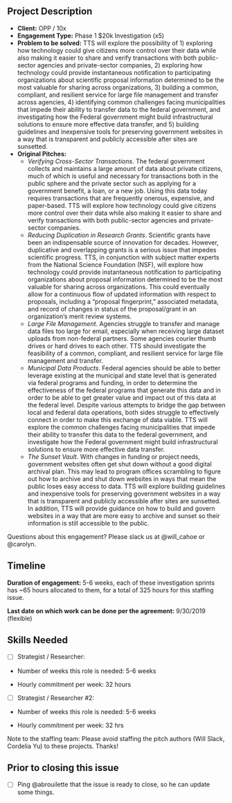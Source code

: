 ## Project Description

* **Client:** OPP / 10x
* **Engagement Type:** Phase 1 $20k Investigation (x5)
* **Problem to be solved:** TTS will explore the possibility of 1) exploring how technology could give citizens more control over their data while also making it easier to share and verify transactions with both public-sector agencies and private-sector companies, 2) exploring how technology could provide instantaneous notification to participating organizations about scientific proposal information determined to be the most valuable for sharing across organizations, 3) building a common, compliant, and resilient service for large file management and transfer across agencies, 4) identifying common challenges facing municipalities that impede their ability to transfer data to the federal government, and investigating how the Federal government might build infrastructural solutions to ensure more effective data transfer, and 5) building guidelines and inexpensive tools for preserving government websites in a way that is transparent and publicly accessible after sites are sunsetted.
* **Original Pitches:**
  * *Verifying Cross-Sector Transactions*. The federal government collects and maintains a large amount of data about private citizens, much of which is useful and necessary for transactions both in the public sphere and the private sector such as applying for a government benefit, a loan, or a new job. Using this data today requires transactions that are frequently onerous, expensive, and paper-based. TTS will explore how technology could give citizens more control over their data while also making it easier to share and verify transactions with both public-sector agencies and private-sector companies.
  * *Reducing Duplication in Research Grants*. Scientific grants have been an indispensable source of innovation for decades. However, duplicative and overlapping grants is a serious issue that impedes scientific progress. TTS, in conjunction with subject matter experts from the National Science Foundation (NSF), will explore how technology could provide instantaneous notification to participating organizations about proposal information determined to be the most valuable for sharing across organizations. This could eventually allow for a continuous flow of updated information with respect to proposals, including a “proposal fingerprint,” associated metadata, and record of changes in status of the proposal/grant in an organization’s merit review systems.
  * *Large File Management*. Agencies struggle to transfer and manage data files too large for email, especially when receiving large dataset uploads from non-federal partners. Some agencies courier thumb drives or hard drives to each other. TTS should investigate the feasibility of a common, compliant, and resilient service for large file management and transfer.
  * *Municipal Data Products*. Federal agencies should be able to better leverage existing at the municipal and state level that is generated via federal programs and funding, in order to determine the effectiveness of the federal programs that generate this data and in order to be able to get greater value and impact out of this data at the federal level. Despite various attempts to bridge the gap between local and federal data operations, both sides struggle to effectively connect in order to make this exchange of data viable. TTS will explore the common challenges facing municipalities that impede their ability to transfer this data to the federal government, and investigate how the Federal government might build infrastructural solutions to ensure more effective data transfer. 
  * *The Sunset Vault*. With changes in funding or project needs, government websites often get shut down without a good digital archival plan. This may lead to program offices scrambling to figure out how to archive and shut down websites in ways that mean the public loses easy access to data. TTS will explore building guidelines and inexpensive tools for preserving government websites in a way that is transparent and publicly accessible after sites are sunsetted. In addition, TTS will provide guidance on how to build and govern websites in a way that are more easy to archive and sunset so their information is still accessible to the public.

Questions about this engagement? Please slack us at @will_cahoe or @carolyn.

## Timeline

**Duration of engagement:** 5-6 weeks, each of these investigation sprints has ~65 hours allocated to them, for a total of 325 hours for this staffing issue.

**Last date on which work can be done per the agreement:** 9/30/2019 (flexible)

## Skills Needed

- [ ] Strategist / Researcher: 

* Number of weeks this role is needed: 5-6 weeks

* Hourly commitment per week: 32 hours

- [ ] Strategist / Researcher #2:

* Number of weeks this role is needed: 5-6 weeks

* Hourly commitment per week: 32 hrs

Note to the staffing team: Please avoid staffing the pitch authors (Will Slack, Cordelia Yu) to these projects. Thanks!

## Prior to closing this issue

- [ ] Ping @abrouilette that the issue is ready to close, so he can update some things.
